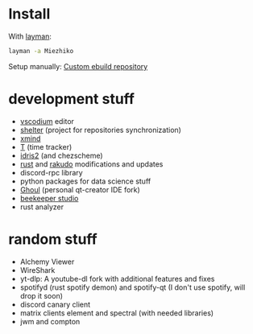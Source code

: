 # Install

With [layman](https://wiki.gentoo.org/wiki/Layman):

```sh
layman -a Miezhiko
```

Setup manually: [Custom ebuild repository](https://wiki.gentoo.org/wiki/Custom_ebuild_repository)


# development stuff

 - [vscodium](https://vscodium.com/) editor
 - [shelter](https://github.com/Miezhiko/Shelter) (project for repositories synchronization)
 - [xmind](https://www.xmind.net)
 - [T](https://github.com/Miezhiko/T) (time tracker)
 - [idris2](https://www.idris-lang.org/) (and chezscheme)
 - [rust](https://www.rust-lang.org) and [rakudo](https://rakudo.org) modifications and updates
 - discord-rpc library
 - python packages for data science stuff
 - [Ghoul](https://github.com/Miezhiko/Ghoul) (personal qt-creator IDE fork)
 - [beekeeper studio](https://www.beekeeperstudio.io)
 - rust analyzer

# random stuff

 - Alchemy Viewer
 - WireShark
 - yt-dlp: A youtube-dl fork with additional features and fixes
 - spotifyd (rust spotify demon) and spotify-qt (I don't use spotify, will drop it soon)
 - discord canary client
 - matrix clients element and spectral (with needed libraries)
 - jwm and compton

